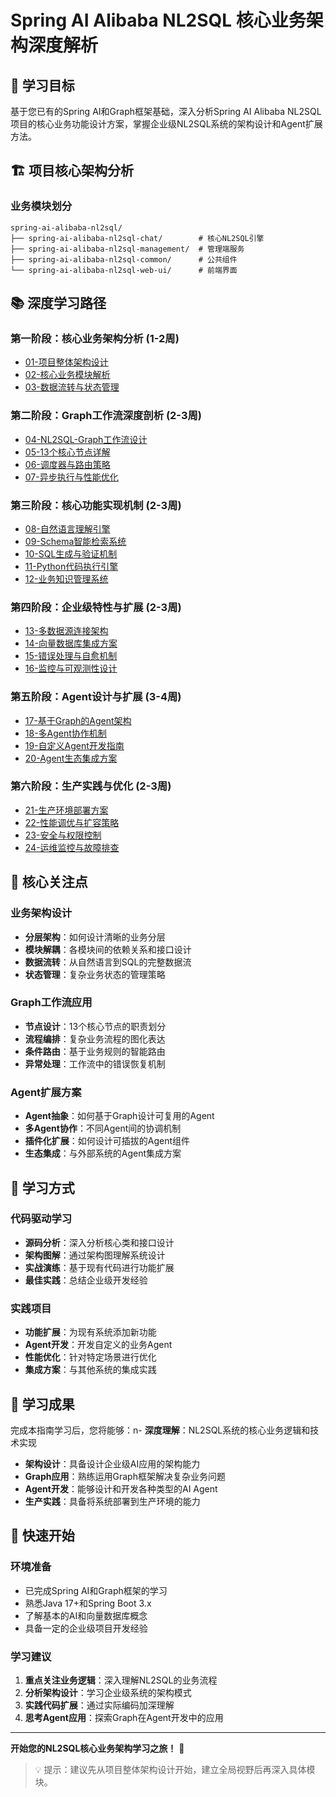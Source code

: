 # Spring AI Alibaba NL2SQL 核心业务架构深度解析

## 🎯 学习目标

基于您已有的Spring AI和Graph框架基础，深入分析Spring AI Alibaba NL2SQL项目的核心业务功能设计方案，掌握企业级NL2SQL系统的架构设计和Agent扩展方法。

## 🏗️ 项目核心架构分析

### 业务模块划分
```
spring-ai-alibaba-nl2sql/
├── spring-ai-alibaba-nl2sql-chat/        # 核心NL2SQL引擎
├── spring-ai-alibaba-nl2sql-management/  # 管理端服务
├── spring-ai-alibaba-nl2sql-common/      # 公共组件
└── spring-ai-alibaba-nl2sql-web-ui/      # 前端界面
```

## 📚 深度学习路径

### 第一阶段：核心业务架构分析 (1-2周)
- [01-项目整体架构设计](./01-项目整体架构设计/README.md)
- [02-核心业务模块解析](./02-核心业务模块解析/README.md)
- [03-数据流转与状态管理](./03-数据流转与状态管理/README.md)

### 第二阶段：Graph工作流深度剖析 (2-3周)
- [04-NL2SQL-Graph工作流设计](./04-NL2SQL-Graph工作流设计/README.md)
- [05-13个核心节点详解](./05-13个核心节点详解/README.md)
- [06-调度器与路由策略](./06-调度器与路由策略/README.md)
- [07-异步执行与性能优化](./07-异步执行与性能优化/README.md)

### 第三阶段：核心功能实现机制 (2-3周)
- [08-自然语言理解引擎](./08-自然语言理解引擎/README.md)
- [09-Schema智能检索系统](./09-Schema智能检索系统/README.md)
- [10-SQL生成与验证机制](./10-SQL生成与验证机制/README.md)
- [11-Python代码执行引擎](./11-Python代码执行引擎/README.md)
- [12-业务知识管理系统](./12-业务知识管理系统/README.md)

### 第四阶段：企业级特性与扩展 (2-3周)
- [13-多数据源连接架构](./13-多数据源连接架构/README.md)
- [14-向量数据库集成方案](./14-向量数据库集成方案/README.md)
- [15-错误处理与自愈机制](./15-错误处理与自愈机制/README.md)
- [16-监控与可观测性设计](./16-监控与可观测性设计/README.md)

### 第五阶段：Agent设计与扩展 (3-4周)
- [17-基于Graph的Agent架构](./17-基于Graph的Agent架构/README.md)
- [18-多Agent协作机制](./18-多Agent协作机制/README.md)
- [19-自定义Agent开发指南](./19-自定义Agent开发指南/README.md)
- [20-Agent生态集成方案](./20-Agent生态集成方案/README.md)

### 第六阶段：生产实践与优化 (2-3周)
- [21-生产环境部署方案](./21-生产环境部署方案/README.md)
- [22-性能调优与扩容策略](./22-性能调优与扩容策略/README.md)
- [23-安全与权限控制](./23-安全与权限控制/README.md)
- [24-运维监控与故障排查](./24-运维监控与故障排查/README.md)

## 🎯 核心关注点

### 业务架构设计
- **分层架构**：如何设计清晰的业务分层
- **模块解耦**：各模块间的依赖关系和接口设计
- **数据流转**：从自然语言到SQL的完整数据流
- **状态管理**：复杂业务状态的管理策略

### Graph工作流应用
- **节点设计**：13个核心节点的职责划分
- **流程编排**：复杂业务流程的图化表达
- **条件路由**：基于业务规则的智能路由
- **异常处理**：工作流中的错误恢复机制

### Agent扩展方案
- **Agent抽象**：如何基于Graph设计可复用的Agent
- **多Agent协作**：不同Agent间的协调机制
- **插件化扩展**：如何设计可插拔的Agent组件
- **生态集成**：与外部系统的Agent集成方案

## 🚀 学习方式

### 代码驱动学习
- **源码分析**：深入分析核心类和接口设计
- **架构图解**：通过架构图理解系统设计
- **实战演练**：基于现有代码进行功能扩展
- **最佳实践**：总结企业级开发经验

### 实践项目
- **功能扩展**：为现有系统添加新功能
- **Agent开发**：开发自定义的业务Agent
- **性能优化**：针对特定场景进行优化
- **集成方案**：与其他系统的集成实践

## 📖 学习成果

完成本指南学习后，您将能够：n- **深度理解**：NL2SQL系统的核心业务逻辑和技术实现
- **架构设计**：具备设计企业级AI应用的架构能力
- **Graph应用**：熟练运用Graph框架解决复杂业务问题
- **Agent开发**：能够设计和开发各种类型的AI Agent
- **生产实践**：具备将系统部署到生产环境的能力

## 🎯 快速开始

### 环境准备
- 已完成Spring AI和Graph框架的学习
- 熟悉Java 17+和Spring Boot 3.x
- 了解基本的AI和向量数据库概念
- 具备一定的企业级项目开发经验

### 学习建议
1. **重点关注业务逻辑**：深入理解NL2SQL的业务流程
2. **分析架构设计**：学习企业级系统的架构模式
3. **实践代码扩展**：通过实际编码加深理解
4. **思考Agent应用**：探索Graph在Agent开发中的应用

---

**开始您的NL2SQL核心业务架构学习之旅！** 🚀

> 💡 提示：建议先从项目整体架构设计开始，建立全局视野后再深入具体模块。